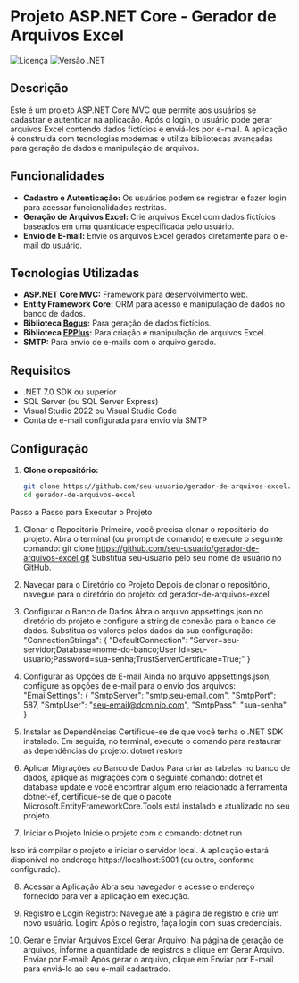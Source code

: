 # Projeto ASP.NET Core - Gerador de Arquivos Excel

![Licença](https://img.shields.io/badge/Licen%C3%A7a-MIT-green) ![Versão .NET](https://img.shields.io/badge/.NET-7.0-blue)

## Descrição

Este é um projeto ASP.NET Core MVC que permite aos usuários se cadastrar e autenticar na aplicação. Após o login, o usuário pode gerar arquivos Excel contendo dados fictícios e enviá-los por e-mail. A aplicação é construída com tecnologias modernas e utiliza bibliotecas avançadas para geração de dados e manipulação de arquivos.

## Funcionalidades

- **Cadastro e Autenticação:** Os usuários podem se registrar e fazer login para acessar funcionalidades restritas.
- **Geração de Arquivos Excel:** Crie arquivos Excel com dados fictícios baseados em uma quantidade especificada pelo usuário.
- **Envio de E-mail:** Envie os arquivos Excel gerados diretamente para o e-mail do usuário.

## Tecnologias Utilizadas

- **ASP.NET Core MVC:** Framework para desenvolvimento web.
- **Entity Framework Core:** ORM para acesso e manipulação de dados no banco de dados.
- **Biblioteca [Bogus](https://github.com/bchavez/Bogus):** Para geração de dados fictícios.
- **Biblioteca [EPPlus](https://github.com/EPPlusSoftware/EPPlus):** Para criação e manipulação de arquivos Excel.
- **SMTP:** Para envio de e-mails com o arquivo gerado.

## Requisitos

- .NET 7.0 SDK ou superior
- SQL Server (ou SQL Server Express)
- Visual Studio 2022 ou Visual Studio Code
- Conta de e-mail configurada para envio via SMTP

## Configuração

1. **Clone o repositório:**
   ```bash
   git clone https://github.com/seu-usuario/gerador-de-arquivos-excel.git
   cd gerador-de-arquivos-excel
Passo a Passo para Executar o Projeto
1. Clonar o Repositório
Primeiro, você precisa clonar o repositório do projeto. Abra o terminal (ou prompt de comando) e execute o seguinte comando:
git clone https://github.com/seu-usuario/gerador-de-arquivos-excel.git
Substitua seu-usuario pelo seu nome de usuário no GitHub.

2. Navegar para o Diretório do Projeto
Depois de clonar o repositório, navegue para o diretório do projeto:
cd gerador-de-arquivos-excel

3. Configurar o Banco de Dados
Abra o arquivo appsettings.json no diretório do projeto e configure a string de conexão para o banco de dados. Substitua os valores pelos dados da sua configuração:
"ConnectionStrings": {
  "DefaultConnection": "Server=seu-servidor;Database=nome-do-banco;User Id=seu-usuario;Password=sua-senha;TrustServerCertificate=True;"
}

4. Configurar as Opções de E-mail
Ainda no arquivo appsettings.json, configure as opções de e-mail para o envio dos arquivos:
"EmailSettings": {
  "SmtpServer": "smtp.seu-email.com",
  "SmtpPort": 587,
  "SmtpUser": "seu-email@dominio.com",
  "SmtpPass": "sua-senha"
}

5. Instalar as Dependências
Certifique-se de que você tenha o .NET SDK instalado. Em seguida, no terminal, execute o comando para restaurar as dependências do projeto:
dotnet restore

6. Aplicar Migrações ao Banco de Dados
Para criar as tabelas no banco de dados, aplique as migrações com o seguinte comando:
dotnet ef database update
e você encontrar algum erro relacionado à ferramenta dotnet-ef, certifique-se de que o pacote Microsoft.EntityFrameworkCore.Tools está instalado e atualizado no seu projeto.

7. Iniciar o Projeto
Inicie o projeto com o comando:
dotnet run

Isso irá compilar o projeto e iniciar o servidor local. A aplicação estará disponível no endereço https://localhost:5001 (ou outro, conforme configurado).

8. Acessar a Aplicação
Abra seu navegador e acesse o endereço fornecido para ver a aplicação em execução.

9. Registro e Login
Registro: Navegue até a página de registro e crie um novo usuário.
Login: Após o registro, faça login com suas credenciais.
10. Gerar e Enviar Arquivos Excel
Gerar Arquivo: Na página de geração de arquivos, informe a quantidade de registros e clique em Gerar Arquivo.
Enviar por E-mail: Após gerar o arquivo, clique em Enviar por E-mail para enviá-lo ao seu e-mail cadastrado.
